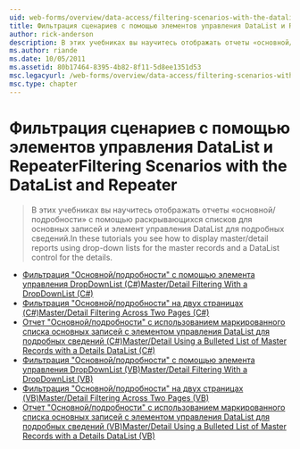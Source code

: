 ```yaml
---
uid: web-forms/overview/data-access/filtering-scenarios-with-the-datalist-and-repeater/index
title: Фильтрация сценариев с помощью элементов управления DataList и Repeater | Документация Майкрософт
author: rick-anderson
description: В этих учебниках вы научитесь отображать отчеты «основной/подробности» с помощью раскрывающихся списков для основных записей и элемент управления DataList для подробных сведений.
ms.author: riande
ms.date: 10/05/2011
ms.assetid: 80b17464-8395-4b82-8f11-5d8ee1351d53
msc.legacyurl: /web-forms/overview/data-access/filtering-scenarios-with-the-datalist-and-repeater
msc.type: chapter
---
```

<a name="filtering-scenarios-with-the-datalist-and-repeater"></a><span data-ttu-id="f4fdb-103">Фильтрация сценариев с помощью элементов управления DataList и Repeater</span><span class="sxs-lookup"><span data-stu-id="f4fdb-103">Filtering Scenarios with the DataList and Repeater</span></span>
====================
> <span data-ttu-id="f4fdb-104">В этих учебниках вы научитесь отображать отчеты «основной/подробности» с помощью раскрывающихся списков для основных записей и элемент управления DataList для подробных сведений.</span><span class="sxs-lookup"><span data-stu-id="f4fdb-104">In these tutorials you see how to display master/detail reports using drop-down lists for the master records and a DataList control for the details.</span></span>


- [<span data-ttu-id="f4fdb-105">Фильтрация "Основной/подробности" с помощью элемента управления DropDownList (C#)</span><span class="sxs-lookup"><span data-stu-id="f4fdb-105">Master/Detail Filtering With a DropDownList (C#)</span></span>](master-detail-filtering-with-a-dropdownlist-datalist-cs.md)
- [<span data-ttu-id="f4fdb-106">Фильтрация "Основной/подробности" на двух страницах (C#)</span><span class="sxs-lookup"><span data-stu-id="f4fdb-106">Master/Detail Filtering Across Two Pages (C#)</span></span>](master-detail-filtering-acess-two-pages-datalist-cs.md)
- [<span data-ttu-id="f4fdb-107">Отчет "Основной/подробности" с использованием маркированного списка основных записей с элементом управления DataList для подробных сведений (C#)</span><span class="sxs-lookup"><span data-stu-id="f4fdb-107">Master/Detail Using a Bulleted List of Master Records with a Details DataList (C#)</span></span>](master-detail-using-a-bulleted-list-of-master-records-with-a-details-datalist-cs.md)
- [<span data-ttu-id="f4fdb-108">Фильтрация "Основной/подробности" с помощью элемента управления DropDownList (VB)</span><span class="sxs-lookup"><span data-stu-id="f4fdb-108">Master/Detail Filtering With a DropDownList (VB)</span></span>](master-detail-filtering-with-a-dropdownlist-datalist-vb.md)
- [<span data-ttu-id="f4fdb-109">Фильтрация "Основной/подробности" на двух страницах (VB)</span><span class="sxs-lookup"><span data-stu-id="f4fdb-109">Master/Detail Filtering Across Two Pages (VB)</span></span>](master-detail-filtering-acess-two-pages-datalist-vb.md)
- [<span data-ttu-id="f4fdb-110">Отчет "Основной/подробности" с использованием маркированного списка основных записей с элементом управления DataList для подробных сведений (VB)</span><span class="sxs-lookup"><span data-stu-id="f4fdb-110">Master/Detail Using a Bulleted List of Master Records with a Details DataList (VB)</span></span>](master-detail-using-a-bulleted-list-of-master-records-with-a-details-datalist-vb.md)
